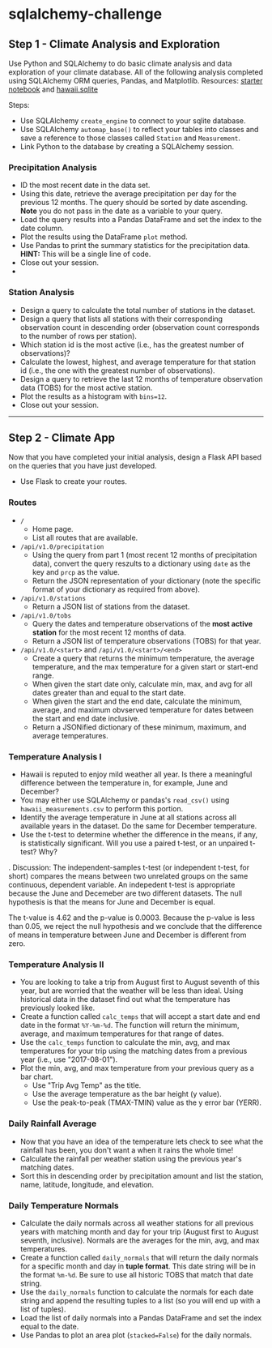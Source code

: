 # sqlalchemy-challenge
## Step 1 - Climate Analysis and Exploration
Use Python and SQLAlchemy to do basic climate analysis and data exploration of your climate database. All of the following analysis completed using SQLAlchemy ORM queries, Pandas, and Matplotlib.
Resources:  [starter notebook](climate_starter.ipynb) and [hawaii.sqlite](Resources/hawaii.sqlite) 

Steps:
* Use SQLAlchemy `create_engine` to connect to your sqlite database.
* Use SQLAlchemy `automap_base()` to reflect your tables into classes and save a reference to those classes called `Station` and `Measurement`.
* Link Python to the database by creating a SQLAlchemy session.

### Precipitation Analysis
* ID the most recent date in the data set.
* Using this date, retrieve the average precipitation per day for the previous 12 months. The query should be sorted by date ascending. **Note** you do not pass in the date as a variable to your query.
* Load the query results into a Pandas DataFrame and set the index to the date column.
* Plot the results using the DataFrame `plot` method. 
* Use Pandas to print the summary statistics for the precipitation data. **HINT:** This will be a single line of code.
* Close out your session.
*
### Station Analysis
* Design a query to calculate the total number of stations in the dataset.
* Design a query that lists all stations with their corresponding observation count in descending order (observation count corresponds to the number of rows per station).
* Which station id is the most active (i.e., has the greatest number of observations)?
* Calculate the lowest, highest, and average temperature for that station id (i.e., the one with the greatest number of observations).
* Design a query to retrieve the last 12 months of temperature observation data (TOBS) for the most active station.
* Plot the results as a histogram with `bins=12`.
* Close out your session.

- - -

## Step 2 - Climate App
Now that you have completed your initial analysis, design a Flask API based on the queries that you have just developed.
* Use Flask to create your routes.

### Routes
* `/`
  * Home page.
  * List all routes that are available.
* `/api/v1.0/precipitation`
  * Using the query from part 1 (most recent 12 months of precipitation data), convert the query reszults to a dictionary using `date` as the key and `prcp` as the value.
  * Return the JSON representation of your dictionary (note the specific format of your dictionary as required from above).
* `/api/v1.0/stations`
  * Return a JSON list of stations from the dataset.
* `/api/v1.0/tobs`
  * Query the dates and temperature observations of the **most active station** for the most recent 12 months of data.
  * Return a JSON list of temperature observations (TOBS) for that year.
* `/api/v1.0/<start>` and `/api/v1.0/<start>/<end>`
  * Create a query that returns the minimum temperature, the average temperature, and the max temperature for a given start or start-end range.
  * When given the start date only, calculate min, max, and avg for all dates greater than and equal to the start date.
  * When given the start and the end date, calculate the minimum, average, and maximum obvserved temperature for dates between the start and end date inclusive.
  * Return a JSONified dictionary of these minimum, maximum, and average temperatures.


### Temperature Analysis I

* Hawaii is reputed to enjoy mild weather all year. Is there a meaningful difference between the temperature in, for example, June and December?
* You may either use SQLAlchemy or pandas's `read_csv()` using `hawaii_measurements.csv` to perform this portion.
* Identify the average temperature in June at all stations across all available years in the dataset. Do the same for December temperature.
* Use the t-test to determine whether the difference in the means, if any, is statistically significant. Will you use a paired t-test, or an unpaired t-test? Why?

.
Discussion: The independent-samples t-test (or independent t-test, for short) compares the means between two unrelated groups on the same continuous, dependent variable. An indepedent t-test is appropriate because the June and Decemeber are two different datasets. The null hypothesis is that the means for June and December is equal. 

The t-value is 4.62 and the p-value is 0.0003. Because the p-value is less than 0.05, we reject the null hypothesis and we conclude that the difference of means in temperature between June and December is different from zero. 

### Temperature Analysis II

* You are looking to take a trip from August first to August seventh of this year, but are worried that the weather will be less than ideal. Using historical data in the dataset find out what the temperature has previously looked like.
* Create a function called `calc_temps` that will accept a start date and end date in the format `%Y-%m-%d`. The function will return the minimum, average, and maximum temperatures for that range of dates.
* Use the `calc_temps` function to calculate the min, avg, and max temperatures for your trip using the matching dates from a previous year (i.e., use "2017-08-01").
* Plot the min, avg, and max temperature from your previous query as a bar chart.
  * Use "Trip Avg Temp" as the title.
  * Use the average temperature as the bar height (y value).
  * Use the peak-to-peak (TMAX-TMIN) value as the y error bar (YERR).
  

### Daily Rainfall Average

* Now that you have an idea of the temperature lets check to see what the rainfall has been, you don't want a when it rains the whole time!
* Calculate the rainfall per weather station using the previous year's matching dates.
* Sort this in descending order by precipitation amount and list the station, name, latitude, longitude, and elevation.

### Daily Temperature Normals

* Calculate the daily normals across all weather stations for all previous years with matching month and day for your trip (August first to August seventh, inclusive). Normals are the averages for the min, avg, and max temperatures.
* Create a function called `daily_normals` that will return the daily normals for a specific month and day in **tuple format**. This date string will be in the format `%m-%d`. Be sure to use all historic TOBS that match that date string.
* Use the `daily_normals` function to calculate the normals for each date string and append the resulting tuples to a list (so you will end up with a list of tuples).
* Load the list of daily normals into a Pandas DataFrame and set the index equal to the date.
* Use Pandas to plot an area plot (`stacked=False`) for the daily normals.
